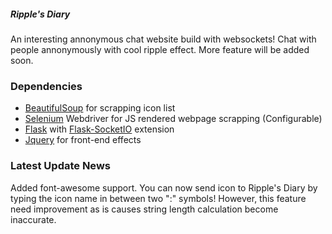 ##### Ripple's Diary
An interesting annonymous chat website build with websockets! Chat with people annonymously with cool ripple effect. More feature will be added soon.

### Dependencies
- [BeautifulSoup](https://www.crummy.com/software/BeautifulSoup/bs4/doc/) for scrapping icon list
- [Selenium](https://selenium-python.readthedocs.io/) Webdriver for JS rendered webpage scrapping (Configurable)
- [Flask](http://flask.pocoo.org/) with [Flask-SocketIO](https://flask-socketio.readthedocs.io/) extension
- [Jquery](https://jquery.com/) for front-end effects

### Latest Update News
Added font-awesome support. You can now send icon to Ripple's Diary by typing the icon name in between two ":" symbols! However, this feature need improvement as is causes string length calculation become inaccurate.